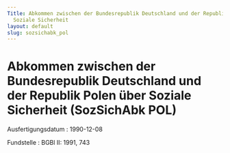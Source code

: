 ```yaml
---
Title: Abkommen zwischen der Bundesrepublik Deutschland und der Republik Polen über
  Soziale Sicherheit
layout: default
slug: sozsichabk_pol
---
```


# Abkommen zwischen der Bundesrepublik Deutschland und der Republik Polen über Soziale Sicherheit (SozSichAbk POL)

Ausfertigungsdatum
:   1990-12-08

Fundstelle
:   BGBl II: 1991, 743

